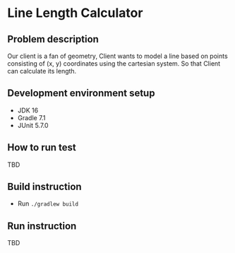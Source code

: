 # Line Length Calculator

## Problem description

Our client is a fan of geometry, Client wants to model a line based on points consisting of (x, y) coordinates using the
cartesian system. So that Client can calculate its length.

## Development environment setup

- JDK 16
- Gradle 7.1
- JUnit 5.7.0

## How to run test

TBD

## Build instruction

- Run `./gradlew build`

## Run instruction

TBD
